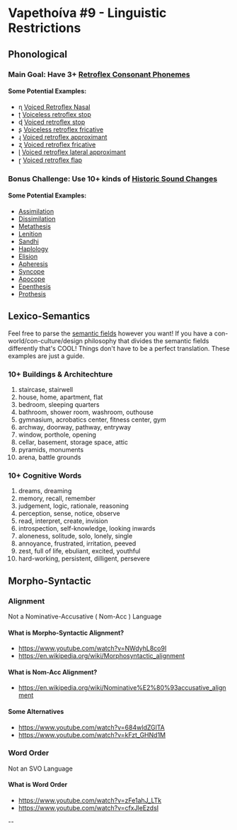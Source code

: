 # Vapethoíva #9 - Linguistic Restrictions

## Phonological
### Main Goal: Have 3+ [Retroflex Consonant Phonemes](https://en.wikipedia.org/wiki/Retroflex_consonant)
#### Some Potential Examples:
- ɳ [Voiced Retroflex Nasal](https://en.wikipedia.org/wiki/Voiced_retroflex_nasal)
- ʈ [Voiceless retroflex stop](https://en.wikipedia.org/wiki/Voiceless_retroflex_stop)
- ɖ [Voiced retroflex stop](https://en.wikipedia.org/wiki/Voiced_retroflex_stop)
- ʂ [Voiceless retroflex fricative](https://en.wikipedia.org/wiki/Voiceless_retroflex_fricative)
- ɻ [Voiced retroflex approximant](https://en.wikipedia.org/wiki/Voiced_retroflex_approximant)
- ʐ [Voiced retroflex fricative](https://en.wikipedia.org/wiki/Voiced_retroflex_fricative)
- ɭ [Voiced retroflex lateral approximant](https://en.wikipedia.org/wiki/Voiced_retroflex_lateral_approximant)
- ɽ [Voiced retroflex flap](https://en.wikipedia.org/wiki/Voiced_retroflex_flap)
### Bonus Challenge: Use 10+ kinds of [Historic Sound Changes](https://en.wikipedia.org/wiki/Sound_change)
#### Some Potential Examples:
- [Assimilation](https://en.wikipedia.org/wiki/Assimilation_(phonology))
- [Dissimilation](https://en.wikipedia.org/wiki/Dissimilation)
- [Metathesis](https://en.wikipedia.org/wiki/Metathesis_(linguistics))
- [Lenition](https://en.wikipedia.org/wiki/Lenition)
- [Sandhi](https://en.wikipedia.org/wiki/Sandhi)
- [Haplology](https://en.wikipedia.org/wiki/Haplology)
- [Elision](https://en.wikipedia.org/wiki/Elision)
- [Apheresis](https://en.wikipedia.org/wiki/Apheresis_(linguistics))
- [Syncope](https://en.wikipedia.org/wiki/Syncope_(phonology))
- [Apocope](https://en.wikipedia.org/wiki/Apocope)
- [Epenthesis](https://en.wikipedia.org/wiki/Epenthesis)
- [Prothesis](https://en.wikipedia.org/wiki/Prothesis_(linguistics))

## Lexico-Semantics
Feel free to parse the [semantic fields](https://en.wikipedia.org/wiki/Semantic_field) however you want!
If you have a con-world/con-culture/design philosophy that divides the semantic fields differently that's COOL!
Things don't have to be a perfect translation.
These examples are just a guide.

### 10+ Buildings & Architechture
1. staircase, stairwell
2. house, home, apartment, flat
3. bedroom, sleeping quarters
4. bathroom, shower room, washroom, outhouse
5. gymnasium, acrobatics center, fitness center, gym
6. archway, doorway, pathway, entryway
7. window, porthole, opening
8. cellar, basement, storage space, attic
9. pyramids, monuments
10. arena, battle grounds

### 10+ Cognitive Words
1. dreams, dreaming
2. memory, recall, remember
3. judgement, logic, rationale, reasoning
4. perception, sense, notice, observe
5. read, interpret, create, invision
6. introspection, self-knowledge, looking inwards
7. aloneness, solitude, solo, lonely, single
8. annoyance, frustrated, irritation, peeved
9. zest, full of life, ebuliant, excited, youthful
10. hard-working, persistent, dilligent, persevere

## Morpho-Syntactic

### Alignment
Not a Nominative-Accusative ( Nom-Acc ) Language
#### What is Morpho-Syntactic Alignment?
- https://www.youtube.com/watch?v=NWdyhL8co9I
- https://en.wikipedia.org/wiki/Morphosyntactic_alignment
#### What is Nom-Acc Alignment?
- https://en.wikipedia.org/wiki/Nominative%E2%80%93accusative_alignment
#### Some Alternatives
- https://www.youtube.com/watch?v=684wIdZGlTA
- https://www.youtube.com/watch?v=kFzt_GHNd1M

### Word Order
Not an SVO Language
#### What is Word Order
- https://www.youtube.com/watch?v=zFe1ahJ_LTk
- https://www.youtube.com/watch?v=cfxJleEzdsI


-- 
